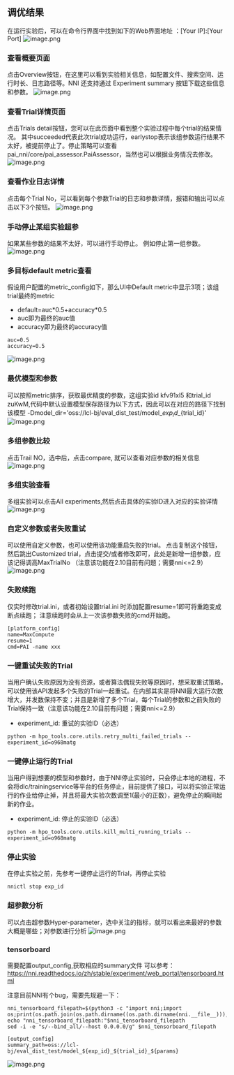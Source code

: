 ## 调优结果

在运行实验后，可以在命令行界面中找到如下的Web界面地址 ：\[Your IP\]:\[Your Port\]
![image.png](../../images/automl/pai_nni_create.jpg)

### 查看概要页面

点击Overview按钮，在这里可以看到实验相关信息，如配置文件、搜索空间、运行时长、日志路径等。NNI 还支持通过 Experiment summary 按钮下载这些信息和参数。
![image.png](../../images/automl/pai_nni_overview.jpg)

### 查看Trial详情页面

点击Trials detail按钮，您可以在此页面中看到整个实验过程中每个trial的结果情况。
其中succeeded代表此次trial成功运行，earlystop表示该组参数运行结果不太好，被提前停止了。停止策略可以查看pai_nni/core/pai_assessor.PaiAssessor，当然也可以根据业务情况去修改。
![image.png](../../images/automl/pai_nni_detail.jpg)

### 查看作业日志详情

点击每个Trial No，可以看到每个参数Trial的日志和参数详情，报错和输出可以点击以下3个按钮。
![image.png](../../images/automl/pai_nni_log.jpg)

### 手动停止某组实验超参

如果某些参数的结果不太好，可以进行手动停止。
例如停止第一组参数。
![image.png](../../images/automl/nni_stop.png)

### 多目标default metric查看

假设用户配置的metric_config如下，那么UI中Default metric中显示3项；该组trial最终的metric

- default=auc\*0.5+accuracy\*0.5
- auc即为最终的auc值
- accuracy即为最终的accuracy值

```
auc=0.5
accuracy=0.5
```

![image.png](../../images/automl/nni_metric.png)

### 最优模型和参数

可以按照metric排序，获取最优精度的参数，这组实验id kfv91xl5 和trial_id zuKwM,代码中默认设置模型保存路径为以下方式，因此可以在对应的路径下找到该模型
-Dmodel_dir='oss://lcl-bj/eval_dist_test/model\_${exp_id}\_${trial_id}'
![image.png](../../images/automl/best-model.png)

### 多组参数比较

点击Trail NO，选中后，点击compare, 就可以查看对应参数的相关信息
![image.png](../../images/automl/nni-compare.png)

### 多组实验查看

多组实验可以点击All experiments,然后点击具体的实验ID进入对应的实验详情
![image.png](../../images/automl/exp-list.png)

### 自定义参数或者失败重试

可以使用自定义参数，也可以使用该功能重启失败的trial。
点击复制这个按钮，然后跳出Customized trial，点击提交/或者修改即可，此处是新增一组参数，应该记得调高MaxTrialNo
（注意该功能在2.10目前有问题；需要nni\<=2.9）
![image.png](../../images/automl/retry_trial.jpg)

### 失败续跑

仅实时修改trial.ini，或者初始设置trial.ini 时添加配置resume=1即可将重跑变成断点续跑；
注意续跑时会从上一次该参数失败的cmd开始跑。

```
[platform_config]
name=MaxCompute
resume=1
cmd=PAI -name xxx
```

### 一键重试失败的Trial

当用户确认失败原因为没有资源，或者算法偶现失败等原因时，想采取重试策略，可以使用该API发起多个失败的Trial一起重试。在内部其实是将NNI最大运行次数增大，并发数保持不变；并且是新增了多个Trial，每个Trial的参数和之前失败的Trial保持一致（注意该功能在2.10目前有问题；需要nni\<=2.9）

- experiment_id: 重试的实验ID（必选）

```
python -m hpo_tools.core.utils.retry_multi_failed_trials --experiment_id=o968matg
```

### 一键停止运行的Trial

当用户得到想要的模型和参数时，由于NNI停止实验时，只会停止本地的进程，不会将dlc/trainingservice等平台的任务停止，目前提供了接口，可以将实验正常运行的作业给停止掉，并且将最大实验次数调至1(最小的正数），避免停止的瞬间起新的作业。

- experiment_id: 停止的实验ID（必选）

```
python -m hpo_tools.core.utils.kill_multi_running_trials --experiment_id=o968matg
```

### 停止实验

在停止实验之前，先参考一键停止运行的Trial，再停止实验

```
nnictl stop exp_id
```

### 超参数分析

可以点击超参数Hyper-parameter，选中关注的指标，就可以看出来最好的参数大概是哪些；对参数进行分析
![image.png](../../images/automl/hyper.jpg)

### tensorboard

需要配置output_config,获取相应的summary文件
可以参考：https://nni.readthedocs.io/zh/stable/experiment/web_portal/tensorboard.html

注意目前NNI有个bug，需要先规避一下：

```
nni_tensorboard_filepath=$(python3 -c "import nni;import os;print(os.path.join(os.path.dirname((os.path.dirname(nni.__file__))),'nni_node/extensions/nniTensorboardManager.js'))")
echo "nni_tensorboard_filepath:"$nni_tensorboard_filepath
sed -i -e "s/--bind_all/--host 0.0.0.0/g" $nni_tensorboard_filepath
```

```
[output_config]
summary_path=oss://lcl-bj/eval_dist_test/model_${exp_id}_${trial_id}_${params}
```

![image.png](../../images/automl/nni_tensorboard.jpg)
